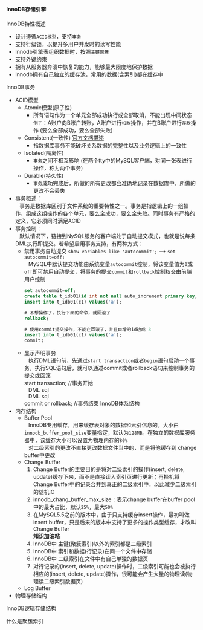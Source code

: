 #### InnoDB存储引擎

InnoDB特性概述
  - 设计遵循`ACID模型`，支持`事务`
  - 支持行级锁，以提升多用户并发时的读写性能
  - Innodb引擎表组织数据时，按照`主键聚簇`
  - 支持外键约束
  - 拥有从服务器奔溃中恢复的能力，能够最大限度地保护数据
  - Innodb拥有自己独立的缓存池，常用的数据(含索引)都在缓存中

InnoDB事务
  - ACID模型
    - Atomic模型(原子性)
      - 所有语句作为一个单元全部成功执行或全部取消，不能出现中间状态  
         `例子`：A账户向B账户转账，A账户进行`扣款`操作，并在B账户进行`存款`操作 (要么全部成功，要么全部失败)
    - Consistent(一致性) [官方文档描述](https://dev.mysql.com/doc/refman/5.7/en/mysql-acid.html)
      - 指数据库事务不能破坏关系数据的完整性以及业务逻辑上的一致性
    - Isolated(隔离性)
      - `事务`之间不相互影响 (在两个tty中的MySQL客户端，对同一张表进行操作，称为两个事务)
    - Durable(持久性)
      - `事务`成功完成后，所做的所有更改都会准确地记录在数据库中，所做的更改不会丢失
  - 事务概述：  
      &ensp; 事务是数据库区别于文件系统的重要特性之一。事务是指逻辑上的一组操作，组成这组操作的各个单元，要么全成功，要么全失败。同时事务有严格的定义，它必须同时满足ACID
  - 事务控制：  
      &ensp; 默认情况下，链接到NySQL服务的客户端处于自动提交模式，也就是说每条DML执行即提交。若希望启用事务支持，有两种方式：
      - 禁用事务自动提交 `show variables like 'autocommit';`  -->  `set autocommit=off;`    
          &ensp; MySQL中默认提交功能由系统变量`autocommit`控制，将该变量值为`0`或`off`即可禁用自动提交，将事务的提交`commit`和`rollback`控制权交由前端用户控制
          ``` sql
          set autocommit=off;
          create table t_idb01(id int not null auto_increment primary key, c1 varchar(20))ENGINE=innodb auto_increment=1;
          insert into t_idb01(c1) values('a');
          
          # 不想操作了，执行下面的命令，就回滚了
          rollback;
          
          # 使用commit提交操作，不能在回滚了，并且自增的id边成 3
          insert into t_idb01(c1) values('a');
          commit；
          ```
      - 显示声明事务  
          &ensp; 执行DML语句前，先通过`start transaction`或者`begin`语句启动一个事务，执行SQL语句后，就可以通过commit或者rollback语句来控制事务的提交或回滚  
            start transaction; //事务开始  
              &ensp; DML sql  
              &ensp; DML sql  
            commit or rollback; //事务结束
InnoDB体系结构
  - 内存结构
    - Buffer Pool  
      &ensp; InnoDB专用缓存，用来缓存表对象的数据和索引信息的。大小由`innodb_buffer_pool_size`变量指定，默认为`128MB`。在独立的数据库服务器中，该缓存大小可以设置为物理内存的`80%`  
      &ensp; 对二级索引的更改不直接更改数据文件当中的，而是将他缓存到 change buffer中更改
    - Change Buffer
      1. Change Buffer的主要目的是将对二级索引的操作(insert, delete, update)缓存下来，而不是直接读入索引页进行更新；再择机将Change Buffer中的记录合并到真正的二级索引中，以此减少二级索引的随机IO
      2. innodb_chang_buffer_max_size：表示change buffer在buffer pool中的最大占比，默认`25%`，最大`50%`
      3. 在MySQL5.5之前的版本中，由于只支持缓存insert操作，最初叫做insert buffer，只是后来的版本中支持了更多的操作类型缓存，才改叫 Change Buffer  
    __知识加油站__
      1. InnoDB中 主键(聚簇索引)以外的索引都是二级索引
      2. InnoDB中 索引和数据(行记录)在同一个文件中存储
      3. InnoDB中 二级索引在文件中有自己单独的数据页
      4. 对行记录的(insert, delete, update)操作时，二级索引可能也会被执行相应的(insert, delete, update)操作，很可能会产生大量的物理读(物理读二级索引数据页)
    - Log Buffer
  - 物理存储结构

InnoDB逻辑存储结构

什么是聚簇索引
